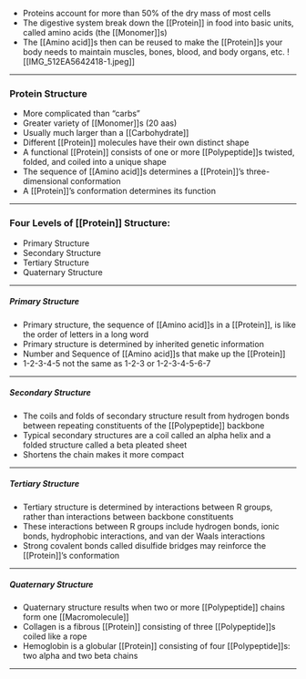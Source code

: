 - Proteins account for more than 50% of the dry mass of most cells
- The digestive system break down the [[Protein]] in food into basic units, called amino acids (the [[Monomer]]s)
- The [[Amino acid]]s then can be reused to make the [[Protein]]s your body needs to maintain muscles, bones, blood, and body organs, etc.
![[IMG_512EA5642418-1.jpeg]]
 ---
 ### Protein Structure
- More complicated than “carbs”
- Greater variety of [[Monomer]]s (20 aas)
- Usually much larger than a [[Carbohydrate]]
- Different [[Protein]] molecules have their own distinct shape
- A functional [[Protein]] consists of one or more [[Polypeptide]]s twisted, folded, and coiled into a unique shape
- The sequence of [[Amino acid]]s determines a [[Protein]]’s three-dimensional conformation
- A [[Protein]]’s conformation determines its function
---
### Four Levels of [[Protein]] Structure:
- Primary Structure
- Secondary Structure
- Tertiary Structure
- Quaternary Structure
---
##### Primary Structure
- Primary structure, the sequence of [[Amino acid]]s in a [[Protein]], is like the order of letters in a long word
- Primary structure is determined by inherited genetic information
- Number and Sequence of [[Amino acid]]s that make up the [[Protein]]
- 1-2-3-4-5 not the same as 1-2-3 or 1-2-3-4-5-6-7
---
##### Secondary Structure
- The coils and folds of secondary structure result from hydrogen bonds between repeating constituents of the [[Polypeptide]] backbone
- Typical secondary structures are a coil called an alpha helix and a folded structure called a beta pleated sheet
- Shortens the chain makes it more compact
---
##### Tertiary Structure
- Tertiary structure is determined by interactions between R groups, rather than interactions between backbone constituents
- These interactions between R groups include hydrogen bonds, ionic bonds, hydrophobic interactions, and van der Waals interactions
- Strong covalent bonds called disulfide bridges may reinforce the [[Protein]]’s conformation
---
##### Quaternary Structure
- Quaternary structure results when two or more [[Polypeptide]] chains form one [[Macromolecule]]
- Collagen is a fibrous [[Protein]] consisting of three [[Polypeptide]]s coiled like a rope
- Hemoglobin is a globular [[Protein]] consisting of four [[Polypeptide]]s: two alpha and two beta chains
---
